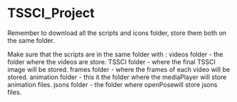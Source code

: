 # TSSCI_Project

Remember to download all the scripts and icons folder, store them both on the same folder.

Make sure that the scripts are in the same folder with :
	videos folder - the folder where the videos are store.
	TSSCI folder - where the final TSSCI image will be stored.
	frames folder - where the frames of each video will be stored.
	animation folder - this it the folder where the mediaPlayer will store animation files.
	jsons folder - the folder where openPosewill store jsons files.
